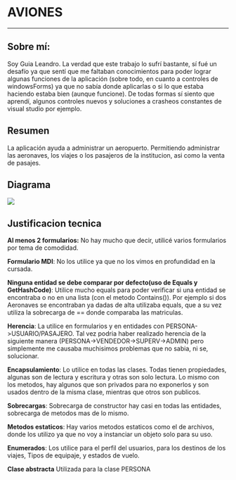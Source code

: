 # AVIONES #

----------
## Sobre mí: ##
Soy Guia Leandro. La verdad que este trabajo lo sufrí bastante, sí fué un desafío ya que sentí que me faltaban conocimientos para poder lograr algunas funciones de la aplicación (sobre todo, en cuanto a controles de windowsForms) ya que no sabía donde aplicarlas o si lo que estaba haciendo estaba bien (aunque funcione). De todas formas sí siento que aprendí, algunos controles nuevos y soluciones a crasheos constantes de visual studio por ejemplo.

## Resumen ##
La aplicación ayuda a administrar un aeropuerto. Permitiendo administrar las aeronaves, los viajes o los pasajeros de la institucion, asi como la venta de pasajes.

## Diagrama ##

![](https://i.imgur.com/hA7Vkmu.png)

## Justificacion tecnica ##
**Al menos 2 formularios:** No hay mucho que decir, utilicé varios formularios por tema de comodidad.

**Formulario MDI**: No los utilice ya que no los vimos en profundidad en la cursada.

**Ninguna entidad se debe comparar por defecto(uso de Equals y GetHashCode)**: Utilice mucho equals para poder verificar si una entidad se encontraba o no en una lista (con el metodo Contains()). Por ejemplo si dos Aeronaves se encontraban ya dadas de alta utilizaba equals, que a su vez utiliza la sobrecarga de == donde comparaba las matriculas.

**Herencia**: La utilice en formularios y en entidades con PERSONA->USUARIO/PASAJERO. Tal vez podria haber realizado herencia de la siguiente manera (PERSONA->VENDEDOR->SUPERV->ADMIN) pero simplemente me causaba muchisimos problemas que no sabia, ni se, solucionar.

**Encapsulamiento**: Lo utilice en todas las clases. Todas tienen propiedades, algunas son de lectura y escritura y otras son solo lectura. Lo mismo con los metodos, hay algunos que son privados para no exponerlos y son usados dentro de la misma clase, mientras que otros son publicos.

**Sobrecargas**: Sobrecarga de constructor hay casi en todas las entidades, sobrecarga de metodos mas de lo mismo.

**Metodos estaticos**: Hay varios metodos estaticos como el de archivos, donde los utilizo ya que no voy a instanciar un objeto solo para su uso.

**Enumerados**: Los utilice para el perfil del usuarios, para los destinos de los viajes, Tipos de equipaje,  y estados de vuelo.

**Clase abstracta** Utilizada para la clase PERSONA
